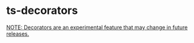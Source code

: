 # ts-decorators

[NOTE: Decorators are an experimental feature that may change in future releases.](https://www.typescriptlang.org/docs/handbook/decorators.html)
